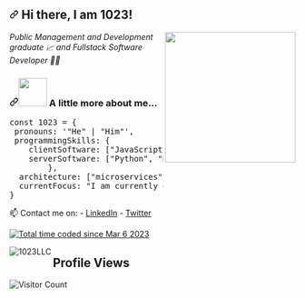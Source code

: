 <article class="markdown-body entry-content container-lg f5" itemprop="text"><h2 dir="auto"><a id="user-content--hi-there-i-am-gianmarco" class="anchor" aria-hidden="true" tabindex="-1" href="#-hi-there-i-am-1023"><svg class="octicon octicon-link" viewBox="0 0 16 16" version="1.1" width="16" height="16" aria-hidden="true"><path d="m7.775 3.275 1.25-1.25a3.5 3.5 0 1 1 4.95 4.95l-2.5 2.5a3.5 3.5 0 0 1-4.95 0 .751.751 0 0 1 .018-1.042.751.751 0 0 1 1.042-.018 1.998 1.998 0 0 0 2.83 0l2.5-2.5a2.002 2.002 0 0 0-2.83-2.83l-1.25 1.25a.751.751 0 0 1-1.042-.018.751.751 0 0 1-.018-1.042Zm-4.69 9.64a1.998 1.998 0 0 0 2.83 0l1.25-1.25a.751.751 0 0 1 1.042.018.751.751 0 0 1 .018 1.042l-1.25 1.25a3.5 3.5 0 1 1-4.95-4.95l2.5-2.5a3.5 3.5 0 0 1 4.95 0 .751.751 0 0 1-.018 1.042.751.751 0 0 1-1.042.018 1.998 1.998 0 0 0-2.83 0l-2.5 2.5a1.998 1.998 0 0 0 0 2.83Z"></path></svg></a> Hi there, I am 1023!</h2>
<p dir="auto"><a target="_blank" rel="noopener noreferrer nofollow" href="https://camo.githubusercontent.com/76da8235cf5c22d5aa236f1d9e9022d2e50f97cee231ef99ce04f614ebddd9e0/68747470733a2f2f6d656469612e67697068792e636f6d2f6d656469612f48455077666475365436737670504531654e2f67697068792e676966"><img align="right" src="https://camo.githubusercontent.com/76da8235cf5c22d5aa236f1d9e9022d2e50f97cee231ef99ce04f614ebddd9e0/68747470733a2f2f6d656469612e67697068792e636f6d2f6d656469612f48455077666475365436737670504531654e2f67697068792e676966" width="230" data-animated-image="" data-canonical-src="https://media.giphy.com/media/HEPwfdu6T6svpPE1eN/giphy.gif" style="max-width: 100%;"></a></p>
<p dir="auto"><em>Public Management and Development graduate 📈 and Fullstack Software Developer 👨‍💻</em></p>
<h3 dir="auto"><a id="user-content--a-little-more-about-me" class="anchor" aria-hidden="true" tabindex="-1" href="#-a-little-more-about-me"><svg class="octicon octicon-link" viewBox="0 0 16 16" version="1.1" width="16" height="16" aria-hidden="true"><path d="m7.775 3.275 1.25-1.25a3.5 3.5 0 1 1 4.95 4.95l-2.5 2.5a3.5 3.5 0 0 1-4.95 0 .751.751 0 0 1 .018-1.042.751.751 0 0 1 1.042-.018 1.998 1.998 0 0 0 2.83 0l2.5-2.5a2.002 2.002 0 0 0-2.83-2.83l-1.25 1.25a.751.751 0 0 1-1.042-.018.751.751 0 0 1-.018-1.042Zm-4.69 9.64a1.998 1.998 0 0 0 2.83 0l1.25-1.25a.751.751 0 0 1 1.042.018.751.751 0 0 1 .018 1.042l-1.25 1.25a3.5 3.5 0 1 1-4.95-4.95l2.5-2.5a3.5 3.5 0 0 1 4.95 0 .751.751 0 0 1-.018 1.042.751.751 0 0 1-1.042.018 1.998 1.998 0 0 0-2.83 0l-2.5 2.5a1.998 1.998 0 0 0 0 2.83Z"></path></svg></a><a target="_blank" rel="noopener noreferrer nofollow" href="https://camo.githubusercontent.com/fe1997a56a4f3c557cc65fc0fbfdf37d21fcc679c18c147946a07ac784436387/68747470733a2f2f6d656469612e67697068792e636f6d2f6d656469612f636d4345734a5a48594250656c73333630712f67697068792e676966"><img src="https://camo.githubusercontent.com/fe1997a56a4f3c557cc65fc0fbfdf37d21fcc679c18c147946a07ac784436387/68747470733a2f2f6d656469612e67697068792e636f6d2f6d656469612f636d4345734a5a48594250656c73333630712f67697068792e676966" width="50" data-animated-image="" data-canonical-src="https://media.giphy.com/media/cmCEsJZHYBPels360q/giphy.gif" style="max-width: 100%;"></a> A little more about me...</h3>
<div class="highlight highlight-source-js notranslate position-relative overflow-auto" dir="auto" data-snippet-clipboard-copy-content="const giammi = {
 fullName: &quot;Gianmarco Ebeling&quot;,
 programmingSkills: {
    clientSoftware: [&quot;JavaScript&quot;, &quot;React.js&quot;, &quot;Typescript&quot;],
    serverSoftware: [&quot;Python&quot;, &quot;Django&quot;, &quot;PostgreSQL&quot;, &quot;DRF&quot;]
        },
  architecture: [&quot;microservices&quot;, &quot;event-driven&quot;, &quot;design system pattern&quot;],
  currentFocus: &quot;Creating 'the next big thing' &quot;
}"><pre><span class="pl-k">const</span> <span class="pl-s1">1023</span> <span class="pl-c1">=</span> <span class="pl-kos">{</span>
 <span class="pl-c1">pronouns</span>: <span class="pl-s">'"He" | "Him"'</span><span class="pl-kos">,</span>
 <span class="pl-c1">programmingSkills</span>: <span class="pl-kos">{</span>
    <span class="pl-c1">clientSoftware</span>: <span class="pl-kos">[</span><span class="pl-s">"JavaScript"</span><span class="pl-kos">,</span> <span class="pl-s">"React.js"</span><span class="pl-kos">,</span> <span class="pl-s">"Vue.js"</span><span class="pl-kos">,</span> <span class="pl-s">"Typescript"</span><span class="pl-kos">]</span><span class="pl-kos">,</span>
    <span class="pl-c1">serverSoftware</span>: <span class="pl-kos">[</span><span class="pl-s">"Python"</span><span class="pl-kos">,</span> <span class="pl-s">"Django"</span><span class="pl-kos">,</span> <span class="pl-s">"PostgreSQL"</span><span class="pl-kos">,</span> <span class="pl-s">"DRF"</span><span class="pl-kos">]</span>
        <span class="pl-kos">}</span><span class="pl-kos">,</span>
  <span class="pl-c1">architecture</span>: <span class="pl-kos">[</span><span class="pl-s">"microservices"</span><span class="pl-kos">,</span> <span class="pl-s">"event-driven"</span><span class="pl-kos">,</span> <span class="pl-s">"design system pattern"</span><span class="pl-kos">]</span><span class="pl-kos">,</span>
  <span class="pl-c1">currentFocus</span>: <span class="pl-s">"I am currently doing the #100DaysOfCode challenge focused on React and Django"</span>
<span class="pl-kos">}</span></pre></div>
<p dir="auto">📫 Contact me on:
- <a href="https://www.linkedin.com/in/julius-nyerere-b89906285" rel="nofollow">LinkedIn</a>
- <a href="https://x.com/ysxvsy" rel="nofollow">Twitter</a></p>

<a href="https://wakatime.com/@018ce647-2c91-4c5f-ada6-669516aabc4d"><img src="https://wakatime.com/badge/user/018ce647-2c91-4c5f-ada6-669516aabc4d.svg" alt="Total time coded since Mar 6 2023" /></a>
<p><img align="left" src="https://github-readme-stats.vercel.app/api/top-langs?username=1023LLC&show_icons=true&locale=en&layout=compact" alt="1023LLC" /></p>

## Profile Views
![Visitor Count](https://profile-counter.glitch.me/your_username/count.svg)
</article>









